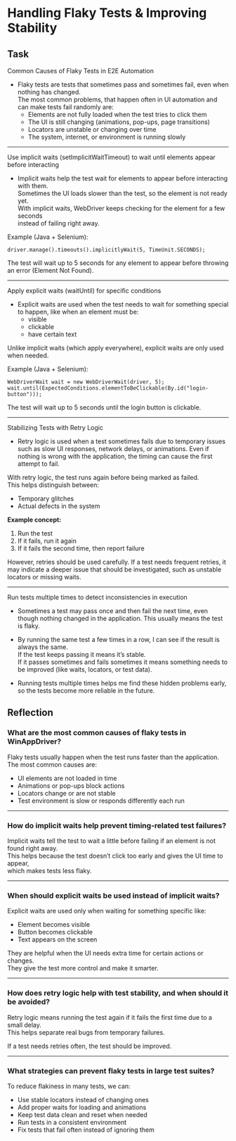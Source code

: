 # Handling Flaky Tests & Improving Stability

## Task

Common Causes of Flaky Tests in E2E Automation
- Flaky tests are tests that sometimes pass and sometimes fail, even when nothing has changed.  
The most common problems, that happen often in UI automation and can make tests fail randomly are:
    - Elements are not fully loaded when the test tries to click them
    - The UI is still changing (animations, pop-ups, page transitions)
    - Locators are unstable or changing over time
    - The system, internet, or environment is running slowly

---

Use implicit waits (setImplicitWaitTimeout) to wait until elements appear before interacting

- Implicit waits help the test wait for elements to appear before interacting with them.  
Sometimes the UI loads slower than the test, so the element is not ready yet.  
With implicit waits, WebDriver keeps checking for the element for a few seconds  
instead of failing right away.


Example (Java + Selenium):

    driver.manage().timeouts().implicitlyWait(5, TimeUnit.SECONDS);
The test will wait up to 5 seconds for any element to appear before throwing an error (Element Not Found).

---

Apply explicit waits (waitUntil) for specific conditions

- Explicit waits are used when the test needs to wait for something special to happen, like when an element must be:
  - visible
  - clickable
  - have certain text

Unlike implicit waits (which apply everywhere),
explicit waits are only used when needed.

Example (Java + Selenium):

    WebDriverWait wait = new WebDriverWait(driver, 5);
    wait.until(ExpectedConditions.elementToBeClickable(By.id("login-button")));

The test will wait up to 5 seconds until the login button is clickable.

---

Stabilizing Tests with Retry Logic

- Retry logic is used when a test sometimes fails due to temporary issues such as slow UI responses, network delays, or animations. Even if nothing is wrong with the application, the timing can cause the first attempt to fail.

With retry logic, the test runs again before being marked as failed.  
This helps distinguish between:
  - Temporary glitches
  - Actual defects in the system
  

**Example concept:**
1. Run the test
2. If it fails, run it again
3. If it fails the second time, then report failure


However, retries should be used carefully. If a test needs frequent retries, it may indicate a deeper issue that should be investigated, such as unstable locators or missing waits.

---

Run tests multiple times to detect inconsistencies in execution

- Sometimes a test may pass once and then fail the next time, even though nothing changed in the application. This usually means the test is flaky.

- By running the same test a few times in a row, I can see if the result is always the same.  
If the test keeps passing it means it’s stable.  
If it passes sometimes and fails sometimes it means something needs to be improved (like waits, locators, or test data).

- Running tests multiple times helps me find these hidden problems early, so the tests become more reliable in the future.



## Reflection

### What are the most common causes of flaky tests in WinAppDriver?
Flaky tests usually happen when the test runs faster than the application.  
The most common causes are:
- UI elements are not loaded in time
- Animations or pop-ups block actions
- Locators change or are not stable
- Test environment is slow or responds differently each run


---

### How do implicit waits help prevent timing-related test failures?
Implicit waits tell the test to wait a little before failing if an element is not found right away.  
This helps because the test doesn’t click too early and gives the UI time to appear,  
which makes tests less flaky.

---

### When should explicit waits be used instead of implicit waits?
Explicit waits are used only when waiting for something specific like:
- Element becomes visible
- Button becomes clickable
- Text appears on the screen

They are helpful when the UI needs extra time for certain actions or changes.  
They give the test more control and make it smarter.

---

### How does retry logic help with test stability, and when should it be avoided?
Retry logic means running the test again if it fails the first time due to a small delay.  
This helps separate real bugs from temporary failures.
  
If a test needs retries often, the test should be improved.

---

### What strategies can prevent flaky tests in large test suites?
To reduce flakiness in many tests, we can:
- Use stable locators instead of changing ones
- Add proper waits for loading and animations
- Keep test data clean and reset when needed
- Run tests in a consistent environment
- Fix tests that fail often instead of ignoring them





